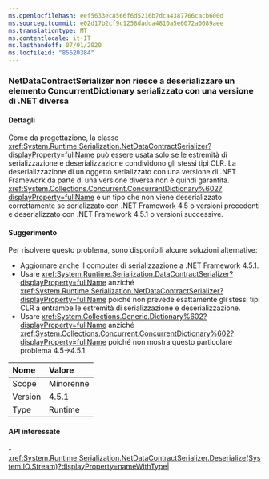 ```yaml
---
ms.openlocfilehash: eef5633ec8566f6d5216b7dca4387766cacb600d
ms.sourcegitcommit: e02d17b2cf9c1258dadda4810a5e6072a0089aee
ms.translationtype: MT
ms.contentlocale: it-IT
ms.lasthandoff: 07/01/2020
ms.locfileid: "85620384"
---
```

### <a name="netdatacontractserializer-fails-to-deserialize-a-concurrentdictionary-serialized-with-a-different-net-version"></a>NetDataContractSerializer non riesce a deserializzare un elemento ConcurrentDictionary serializzato con una versione di .NET diversa

#### <a name="details"></a>Dettagli

Come da progettazione, la classe <xref:System.Runtime.Serialization.NetDataContractSerializer?displayProperty=fullName> può essere usata solo se le estremità di serializzazione e deserializzazione condividono gli stessi tipi CLR. La deserializzazione di un oggetto serializzato con una versione di .NET Framework da parte di una versione diversa non è quindi garantita. <xref:System.Collections.Concurrent.ConcurrentDictionary%602?displayProperty=fullName> è un tipo che non viene deserializzato correttamente se serializzato con .NET Framework 4.5 o versioni precedenti e deserializzato con .NET Framework 4.5.1 o versioni successive.

#### <a name="suggestion"></a>Suggerimento

Per risolvere questo problema, sono disponibili alcune soluzioni alternative:<ul><li>Aggiornare anche il computer di serializzazione a .NET Framework 4.5.1.</li><li>Usare <xref:System.Runtime.Serialization.DataContractSerializer?displayProperty=fullName> anziché <xref:System.Runtime.Serialization.NetDataContractSerializer?displayProperty=fullName> poiché non prevede esattamente gli stessi tipi CLR a entrambe le estremità di serializzazione e deserializzazione.</li><li>Usare <xref:System.Collections.Generic.Dictionary%602?displayProperty=fullName> anziché <xref:System.Collections.Concurrent.ConcurrentDictionary%602?displayProperty=fullName> poiché non mostra questo particolare problema 4.5-&gt;4.5.1.</li></ul>

| Nome    | Valore       |
|:--------|:------------|
| Scope   |Minorenne|
|Version|4.5.1|
|Type|Runtime

#### <a name="affected-apis"></a>API interessate

-<xref:System.Runtime.Serialization.NetDataContractSerializer.Deserialize(System.IO.Stream)?displayProperty=nameWithType></li></ul>|
